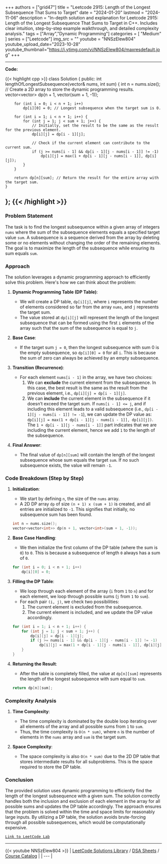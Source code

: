
+++
authors = ["grid47"]
title = "Leetcode 2915: Length of the Longest Subsequence That Sums to Target"
date = "2024-01-20"
lastmod = "2024-11-06"
description = "In-depth solution and explanation for Leetcode 2915: Length of the Longest Subsequence That Sums to Target in C++. Includes clear intuition, step-by-step example walkthrough, and detailed complexity analysis."
tags = ["Array","Dynamic Programming"]
categories = [
    "Medium"
]
series = ["Leetcode"]
img_src = ""
youtube = "NNSzElew804"
youtube_upload_date="2023-10-28"
youtube_thumbnail="https://i.ytimg.com/vi/NNSzElew804/maxresdefault.jpg"
+++



---
**Code:**

{{< highlight cpp >}}
class Solution {
public:
    int lengthOfLongestSubsequence(vector<int>& nums, int sum) {
        int n = nums.size();
        // Create a 2D array to store the dynamic programming results.
        vector<vector<int>> dp(n + 1, vector<int>(sum + 1, -1));

        for (int i = 0; i < n + 1; i++)
            dp[i][0] = 0; // Longest subsequence when the target sum is 0.

        for (int i = 1; i < n + 1; i++) {
            for (int j = 1; j < sum + 1; j++) {
                // Initially, set the result to be the same as the result for the previous element.
                dp[i][j] = dp[i - 1][j];

                // Check if the current element can contribute to the current sum.
                if (j >= nums[i - 1] && dp[i - 1][j - nums[i - 1]] != -1)
                    dp[i][j] = max(1 + dp[i - 1][j - nums[i - 1]], dp[i][j]);
            }
        }

        return dp[n][sum]; // Return the result for the entire array with the target sum.
    }
};
{{< /highlight >}}
---

### Problem Statement
The task is to find the longest subsequence within a given array of integers `nums` where the sum of the subsequence elements equals a specified target value `sum`. A subsequence is a sequence derived from the array by deleting some or no elements without changing the order of the remaining elements. The goal is to maximize the length of the subsequence while ensuring its sum equals `sum`.

### Approach

The solution leverages a dynamic programming approach to efficiently solve this problem. Here's how we can think about the problem:

1. **Dynamic Programming Table (DP Table)**: 
   - We will create a DP table, `dp[i][j]`, where `i` represents the number of elements considered so far from the array `nums`, and `j` represents the target sum.
   - The value stored at `dp[i][j]` will represent the length of the longest subsequence that can be formed using the first `i` elements of the array such that the sum of the subsequence is equal to `j`.

2. **Base Case**:
   - If the target sum `j = 0`, then the longest subsequence with sum 0 is the empty subsequence, so `dp[i][0] = 0` for all `i`. This is because the sum of zero can always be achieved by an empty subsequence.
   
3. **Transition (Recurrence)**:
   - For each element `nums[i - 1]` in the array, we have two choices:
     1. We can **exclude** the current element from the subsequence. In this case, the best result is the same as the result from the previous element, i.e., `dp[i][j] = dp[i - 1][j]`.
     2. We can **include** the current element in the subsequence if it doesn’t exceed the target sum. If `nums[i - 1] <= j`, and if including this element leads to a valid subsequence (i.e., `dp[i - 1][j - nums[i - 1]] != -1`), we can update the DP value as: `dp[i][j] = max(1 + dp[i - 1][j - nums[i - 1]], dp[i][j])`. The `1 + dp[i - 1][j - nums[i - 1]]` part indicates that we are including the current element, hence we add `1` to the length of the subsequence.

4. **Final Answer**:
   - The final value of `dp[n][sum]` will contain the length of the longest subsequence whose sum equals the target `sum`. If no such subsequence exists, the value will remain `-1`.

### Code Breakdown (Step by Step)

1. **Initialization**:
   - We start by defining `n`, the size of the `nums` array. 
   - A 2D DP array `dp` of size `(n + 1) x (sum + 1)` is created, and all entries are initialized to `-1`. This signifies that initially, no subsequence sum has been found.
   
   ```cpp
   int n = nums.size();
   vector<vector<int>> dp(n + 1, vector<int>(sum + 1, -1));
   ```

2. **Base Case Handling**:
   - We then initialize the first column of the DP table (where the sum is `0`) to `0`. This is because a subsequence of length `0` always has a sum of `0`.
   
   ```cpp
   for (int i = 0; i < n + 1; i++)
       dp[i][0] = 0;
   ```

3. **Filling the DP Table**:
   - We loop through each element of the array (`i` from `1` to `n`) and for each element, we loop through possible sums (`j` from `1` to `sum`). 
   - For each pair `(i, j)`, we check two possibilities:
     1. The current element is excluded from the subsequence.
     2. The current element is included, and we update the DP value accordingly.
   
   ```cpp
   for (int i = 1; i < n + 1; i++) {
       for (int j = 1; j < sum + 1; j++) {
           dp[i][j] = dp[i - 1][j];
           if (j >= nums[i - 1] && dp[i - 1][j - nums[i - 1]] != -1)
               dp[i][j] = max(1 + dp[i - 1][j - nums[i - 1]], dp[i][j]);
       }
   }
   ```

4. **Returning the Result**:
   - After the table is completely filled, the value at `dp[n][sum]` represents the length of the longest subsequence with sum equal to `sum`.
   
   ```cpp
   return dp[n][sum];
   ```

### Complexity Analysis

1. **Time Complexity**:
   - The time complexity is dominated by the double loop iterating over all elements of the array and all possible sums from `1` to `sum`. 
   - Thus, the time complexity is `O(n * sum)`, where `n` is the number of elements in the `nums` array and `sum` is the target sum.

2. **Space Complexity**:
   - The space complexity is also `O(n * sum)` due to the 2D DP table that stores intermediate results for all subproblems. This is the space required to store the DP table.

### Conclusion

The provided solution uses dynamic programming to efficiently find the length of the longest subsequence with a given sum. The solution correctly handles both the inclusion and exclusion of each element in the array for all possible sums and updates the DP table accordingly. The approach ensures that the problem is solved within the time and space limits for reasonably large inputs. By utilizing a DP table, the solution avoids brute-forcing through all possible subsequences, which would be computationally expensive.

[`Link to LeetCode Lab`](https://leetcode.com/problems/length-of-the-longest-subsequence-that-sums-to-target/description/)

---
{{< youtube NNSzElew804 >}}
| [LeetCode Solutions Library](https://grid47.xyz/leetcode/) / [DSA Sheets](https://grid47.xyz/sheets/) / [Course Catalog](https://grid47.xyz/courses/) |
| --- |

